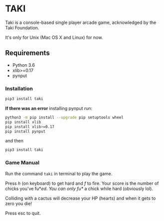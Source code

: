 # TAKI

Taki is a console-based single player arcade game, acknowledged by the Taki Foundation.

It's only for Unix (Mac OS X and Linux) for now.

## Requirements
* Python 3.6
* xlib>=0.17
* pynput
### Installation

```bash
pip3 install taki
```

**If there was an error** installing pynput run:

```bash
python3 -m pip install --upgrade pip setuptools wheel
pip install xlib
pip install xlib>=0.17
pip install pynput
```

and then

```bash
pip3 install taki
```

### Game Manual

Run the command `taki` in terminal to play the game.

Press _h_ (on keyboard) to get hard and _f_ to fire. Your score is the number of chicks you've fu\**ed. You can only fu\** a chick while hard (obviously lol).

Colliding with a cactus will decrease your HP (hearts) and when it gets to zero you die!

Press esc to quit.
